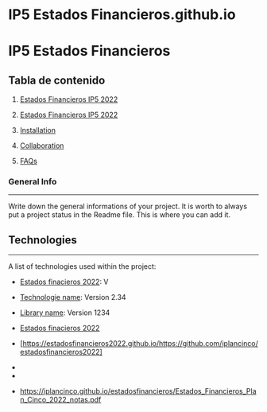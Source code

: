 # IP5 Estados Financieros.github.io

# IP5 Estados Financieros


## Tabla de contenido
1. [Estados Financieros IP5 2022](https://iplancinco.github.io/estadosfinancieros/Estados_Financieros_Plan_Cinco_2022_notas.pdf)
2. [Estados Financieros IP5 2022](https://iplancinco.github.io/estadosfinancieros/Estados_Financieros_Plan_Cinco_2023_notas.pdf)







3. [Installation](#installation)
4. [Collaboration](#collaboration)
5. [FAQs](#faqs)

   
### General Info
***
Write down the general informations of your project. It is worth to always put a project status in the Readme file. This is where you can add it. 






## Technologies
***
A list of technologies used within the project:
* [Estados finacieros 2022](https://drive.google.com/file/d/1_wQwhYr8Z3ftYPxO0yGcapUs-8eZwVyd/view?usp=sharing): V
* [Technologie name](https://example.com): Version 2.34
* [Library name](https://example.com): Version 1234

* [Estados finacieros 2022](https://estadosfinancieros2022.github.io/blob/main/Estados_Financieros_Plan_Cinco_2022_notas.pdf)

* [https://estadosfinancieros2022.github.io/https://github.com/iplancinco/estadosfinancieros2022]
*


* 
* https://iplancinco.github.io/estadosfinancieros/Estados_Financieros_Plan_Cinco_2022_notas.pdf

  
